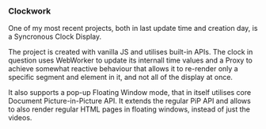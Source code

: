 ### Clockwork

One of my most recent projects, both in last update time and creation day, is a Syncronous Clock Display.

The project is created with vanilla JS and utilises built-in APIs. The clock in question uses WebWorker to update its internall time values and a Proxy to achieve somewhat reactive behaviour that allows it to re-render only a specific segment and element in it, and not all of the display at once.

It also supports a pop-up Floating Window mode, that in itself utilises core Document Picture-in-Picture API. It extends the regular PiP API and allows to also render regular HTML pages in floating windows, instead of just the videos.
